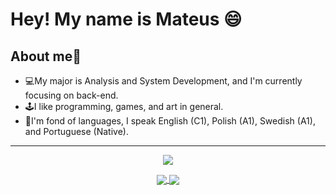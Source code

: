 # Hey! My name is Mateus 😄
## About me👾 
- 💻My major is Analysis and System Development, and I'm currently focusing on back-end.
- 🕹️I like programming, games, and art in general.
- 📖I'm fond of languages, I speak English (C1), Polish (A1), Swedish (A1), and Portuguese (Native).
---
<p align="center">
<img src="https://user-images.githubusercontent.com/112340716/215418714-344753d4-df82-4946-8d9d-b9d7ad15ac45.gif"
</p>

<div align="center">
<a href="https://github.com/SmaithorZ/Dim-Sums-Language-Site">
  <img align="center" src="https://github-readme-stats.vercel.app/api/pin/?username=SmaithorZ&theme=dracula&repo=Dim-Sums-Language-Site" />
</a>
<a href="https://github.com/SmaithorZ/ping-pong-game">
  <img align="center" src="https://github-readme-stats.vercel.app/api/pin/?username=SmaithorZ&theme=dracula&repo=ping-pong-game" />
</a>
</div>
